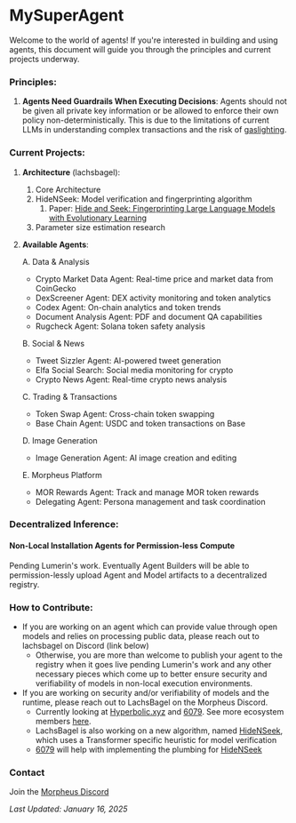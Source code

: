 # MySuperAgent

Welcome to the world of agents! If you're interested in building and using agents, this document will guide you through the principles and
current projects underway.

### Principles:

1. **Agents Need Guardrails When Executing Decisions**: Agents should not be given all private key information or be allowed to enforce their own policy non-deterministically.
   This is due to the limitations of current LLMs in understanding complex transactions and the risk of [gaslighting](https://arxiv.org/abs/2311.04235).

### Current Projects:

1. **Architecture** (lachsbagel):

   1. Core Architecture
   2. HideNSeek: Model verification and fingerprinting algorithm
      1. Paper: [Hide and Seek: Fingerprinting Large Language Models with Evolutionary Learning](https://www.arxiv.org/abs/2408.02871)
   3. Parameter size estimation research

2. **Available Agents**:

   A. Data & Analysis

   - Crypto Market Data Agent: Real-time price and market data from CoinGecko
   - DexScreener Agent: DEX activity monitoring and token analytics
   - Codex Agent: On-chain analytics and token trends
   - Document Analysis Agent: PDF and document QA capabilities
   - Rugcheck Agent: Solana token safety analysis

   B. Social & News

   - Tweet Sizzler Agent: AI-powered tweet generation
   - Elfa Social Search: Social media monitoring for crypto
   - Crypto News Agent: Real-time crypto news analysis

   C. Trading & Transactions

   - Token Swap Agent: Cross-chain token swapping
   - Base Chain Agent: USDC and token transactions on Base

   D. Image Generation

   - Image Generation Agent: AI image creation and editing

   E. Morpheus Platform

   - MOR Rewards Agent: Track and manage MOR token rewards
   - Delegating Agent: Persona management and task coordination

### Decentralized Inference:

#### Non-Local Installation Agents for Permission-less Compute

Pending Lumerin's work. Eventually Agent Builders will be able to permission-lessly upload Agent and Model artifacts to a decentralized registry.

### How to Contribute:

- If you are working on an agent which can provide value through open models and relies on processing public data, please reach out to lachsbagel on Discord (link below)
  - Otherwise, you are more than welcome to publish your agent to the registry when it goes live pending Lumerin's work and any other necessary pieces which come up to better ensure security and verifiability of models in non-local execution environments.
- If you are working on security and/or verifiability of models and the runtime, please reach out to LachsBagel on the Morpheus Discord.
  - Currently looking at [Hyperbolic.xyz](https://hyperbolic.xyz) and [6079](https://docs.6079.ai/technology/6079-proof-of-inference-protocol). See more ecosystem members [here](https://mor.org/ecosystem).
  - LachsBagel is also working on a new algorithm, named [HideNSeek](https://github.com/MorpheusAIs/HideNSeek), which uses a Transformer specific heuristic for model verification
  - [6079](https://6079.ai/) will help with implementing the plumbing for [HideNSeek](https://github.com/MorpheusAIs/HideNSeek)

### Contact

Join the [Morpheus Discord](https://discord.com/invite/Dc26EFb6JK)

_Last Updated: January 16, 2025_
